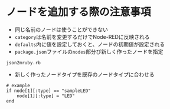# ノードを追加する際の注意事項
- 同じ名前のノードは使うことができない
- `category`は名前を変更するだけでNode-REDに反映される
- `defaults`内に値を設定しておくと、ノードの初期値が設定される
- `package.json`ファイルの`nodes`部分び新しく作ったノードを指定

`json2mruby.rb`
- 新しく作ったノードタイプを既存のノードタイプに合わせる
```
# example
if node[1][:type] == "sampleLED"
    node[1][:type] = "LED"
end
  ```